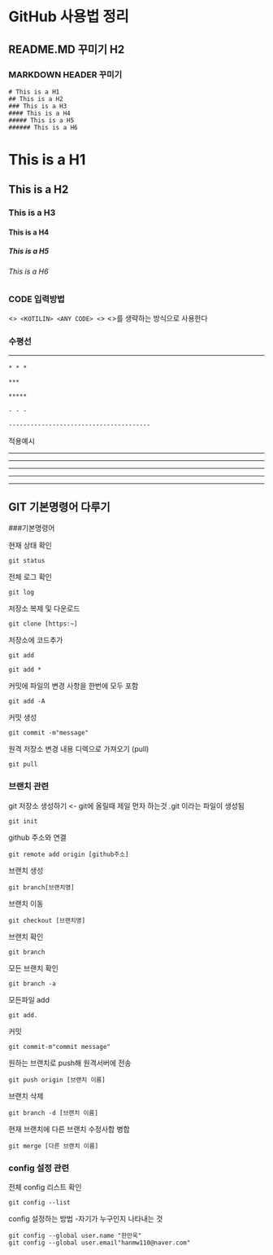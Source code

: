 # GitHub 사용법 정리 

## README.MD 꾸미기 H2

### MARKDOWN HEADER 꾸미기

```
# This is a H1
## This is a H2
### This is a H3
#### This is a H4
##### This is a H5
###### This is a H6
```

# This is a H1
## This is a H2
### This is a H3
#### This is a H4
##### This is a H5
###### This is a H6

### CODE 입력방법 

<```> <KOTILIN>
<ANY CODE>
<```>
<>를 생략하는 방식으로 사용한다 

### 수평선 <hr/>

```
* * *

***

*****

- - -

---------------------------------------
```

적용예시

* * *

***

*****

- - -

---------------------------------------

## GIT 기본명령어 다루기 


###기본명령어 

현재 상태 확인
```
git status
```

전체 로그 확인
```
git log
```



저장소 복제 및 다운로드 
```
git clone [https:~]
```

저장소에 코드추가 
```
git add

git add *
```
커밋에 파일의 변경 사항을 한번에 모두 포함 
```
git add -A 
```
커밋 생성
```
git commit -m"message"
```
원격 저장소 변경 내용 디렉으로 가져오기 (pull)
```
git pull
```


### 브랜치 관련 

git 저장소 생성하기 <- git에 올릴때 제일 먼자 하는것 
.git 이라는 파일이 생성됨
```
git init 
```
github 주소와 연결 
```
git remote add origin [github주소]
```
브랜치 생성
```
git branch[브랜치명]
```
브랜치 이동
```
git checkout [브랜치명]
```
브랜치 확인
```
git branch
```
모든 브랜치 확인
```
git branch -a
```
모든파일 add
```
git add.
```
커밋
```
git commit-m"commit message"
```
원하는 브랜치로 push해 원격서버에 전송
```
git push origin [브랜치 이름]
```
브랜치 삭제
```
git branch -d [브랜치 이름]
```
현재 브랜치에 다른 브랜치 수정사합 병합
```
git merge [다른 브랜치 이름]
```

### config 설정 관련 

전체 config 리스트 확인
```
git config --list
```
config 설정하는 방법
-자기가 누구인지 나타내는 것
```
git config --global user.name "한만욱"
git config --global user.email"hanmw110@naver.com"
```
